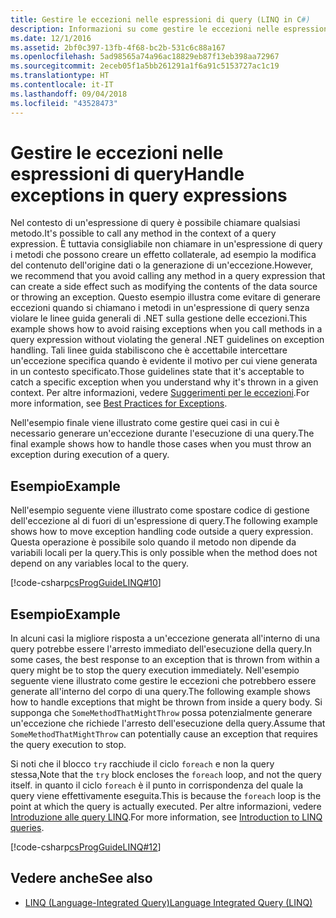```yaml
---
title: Gestire le eccezioni nelle espressioni di query (LINQ in C#)
description: Informazioni su come gestire le eccezioni nelle espressioni di query LINQ in C#.
ms.date: 12/1/2016
ms.assetid: 2bf0c397-13fb-4f68-bc2b-531c6c88a167
ms.openlocfilehash: 5ad98565a74a96ac18829eb87f13eb398aa72967
ms.sourcegitcommit: 2eceb05f1a5bb261291a1f6a91c5153727ac1c19
ms.translationtype: HT
ms.contentlocale: it-IT
ms.lasthandoff: 09/04/2018
ms.locfileid: "43528473"
---
```

# <a name="handle-exceptions-in-query-expressions"></a><span data-ttu-id="311da-103">Gestire le eccezioni nelle espressioni di query</span><span class="sxs-lookup"><span data-stu-id="311da-103">Handle exceptions in query expressions</span></span>

<span data-ttu-id="311da-104">Nel contesto di un'espressione di query è possibile chiamare qualsiasi metodo.</span><span class="sxs-lookup"><span data-stu-id="311da-104">It's possible to call any method in the context of a query expression.</span></span> <span data-ttu-id="311da-105">È tuttavia consigliabile non chiamare in un'espressione di query i metodi che possono creare un effetto collaterale, ad esempio la modifica del contenuto dell'origine dati o la generazione di un'eccezione.</span><span class="sxs-lookup"><span data-stu-id="311da-105">However, we recommend that you avoid calling any method in a query expression that can create a side effect such as modifying the contents of the data source or throwing an exception.</span></span> <span data-ttu-id="311da-106">Questo esempio illustra come evitare di generare eccezioni quando si chiamano i metodi in un'espressione di query senza violare le linee guida generali di .NET sulla gestione delle eccezioni.</span><span class="sxs-lookup"><span data-stu-id="311da-106">This example shows how to avoid raising exceptions when you call methods in a query expression without violating the general .NET guidelines on exception handling.</span></span> <span data-ttu-id="311da-107">Tali linee guida stabiliscono che è accettabile intercettare un'eccezione specifica quando è evidente il motivo per cui viene generata in un contesto specificato.</span><span class="sxs-lookup"><span data-stu-id="311da-107">Those guidelines state that it's acceptable to catch a specific exception when you understand why it's thrown in a given context.</span></span> <span data-ttu-id="311da-108">Per altre informazioni, vedere [Suggerimenti per le eccezioni](../../standard/exceptions/best-practices-for-exceptions.md).</span><span class="sxs-lookup"><span data-stu-id="311da-108">For more information, see [Best Practices for Exceptions](../../standard/exceptions/best-practices-for-exceptions.md).</span></span>

<span data-ttu-id="311da-109">Nell'esempio finale viene illustrato come gestire quei casi in cui è necessario generare un'eccezione durante l'esecuzione di una query.</span><span class="sxs-lookup"><span data-stu-id="311da-109">The final example shows how to handle those cases when you must throw an exception during execution of a query.</span></span>

## <a name="example"></a><span data-ttu-id="311da-110">Esempio</span><span class="sxs-lookup"><span data-stu-id="311da-110">Example</span></span>

<span data-ttu-id="311da-111">Nell'esempio seguente viene illustrato come spostare codice di gestione dell'eccezione al di fuori di un'espressione di query.</span><span class="sxs-lookup"><span data-stu-id="311da-111">The following example shows how to move exception handling code outside a query expression.</span></span> <span data-ttu-id="311da-112">Questa operazione è possibile solo quando il metodo non dipende da variabili locali per la query.</span><span class="sxs-lookup"><span data-stu-id="311da-112">This is only possible when the method does not depend on any variables local to the query.</span></span>

[!code-csharp[csProgGuideLINQ#10](~/samples/snippets/csharp/concepts/linq/how-to-handle-exceptions-in-query-expressions_1.cs)]

## <a name="example"></a><span data-ttu-id="311da-113">Esempio</span><span class="sxs-lookup"><span data-stu-id="311da-113">Example</span></span>

<span data-ttu-id="311da-114">In alcuni casi la migliore risposta a un'eccezione generata all'interno di una query potrebbe essere l'arresto immediato dell'esecuzione della query.</span><span class="sxs-lookup"><span data-stu-id="311da-114">In some cases, the best response to an exception that is thrown from within a query might be to stop the query execution immediately.</span></span> <span data-ttu-id="311da-115">Nell'esempio seguente viene illustrato come gestire le eccezioni che potrebbero essere generate all'interno del corpo di una query.</span><span class="sxs-lookup"><span data-stu-id="311da-115">The following example shows how to handle exceptions that might be thrown from inside a query body.</span></span> <span data-ttu-id="311da-116">Si supponga che `SomeMethodThatMightThrow` possa potenzialmente generare un'eccezione che richiede l'arresto dell'esecuzione della query.</span><span class="sxs-lookup"><span data-stu-id="311da-116">Assume that `SomeMethodThatMightThrow` can potentially cause an exception that requires the query execution to stop.</span></span>

<span data-ttu-id="311da-117">Si noti che il blocco `try` racchiude il ciclo `foreach` e non la query stessa,</span><span class="sxs-lookup"><span data-stu-id="311da-117">Note that the `try` block encloses the `foreach` loop, and not the query itself.</span></span> <span data-ttu-id="311da-118">in quanto il ciclo `foreach` è il punto in corrispondenza del quale la query viene effettivamente eseguita.</span><span class="sxs-lookup"><span data-stu-id="311da-118">This is because the `foreach` loop is the point at which the query is actually executed.</span></span> <span data-ttu-id="311da-119">Per altre informazioni, vedere [Introduzione alle query LINQ](../programming-guide/concepts/linq/introduction-to-linq-queries.md).</span><span class="sxs-lookup"><span data-stu-id="311da-119">For more information, see [Introduction to LINQ queries](../programming-guide/concepts/linq/introduction-to-linq-queries.md).</span></span>

[!code-csharp[csProgGuideLINQ#12](~/samples/snippets/csharp/concepts/linq/how-to-handle-exceptions-in-query-expressions_2.cs)]

## <a name="see-also"></a><span data-ttu-id="311da-120">Vedere anche</span><span class="sxs-lookup"><span data-stu-id="311da-120">See also</span></span>

- [<span data-ttu-id="311da-121">LINQ (Language-Integrated Query)</span><span class="sxs-lookup"><span data-stu-id="311da-121">Language Integrated Query (LINQ)</span></span>](index.md)  
